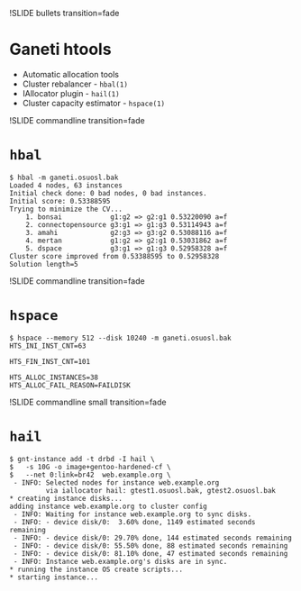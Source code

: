!SLIDE bullets transition=fade

# Ganeti htools #

* Automatic allocation tools
* Cluster rebalancer - <code>hbal(1)</code>
* IAllocator plugin - <code>hail(1)</code>
* Cluster capacity estimator - <code>hspace(1)</code>

!SLIDE commandline transition=fade

# <code>hbal</code> #

    $ hbal -m ganeti.osuosl.bak
    Loaded 4 nodes, 63 instances
    Initial check done: 0 bad nodes, 0 bad instances.
    Initial score: 0.53388595
    Trying to minimize the CV...
        1. bonsai            g1:g2 => g2:g1 0.53220090 a=f
        2. connectopensource g3:g1 => g1:g3 0.53114943 a=f
        3. amahi             g2:g3 => g3:g2 0.53088116 a=f
        4. mertan            g1:g2 => g2:g1 0.53031862 a=f
        5. dspace            g3:g1 => g1:g3 0.52958328 a=f
    Cluster score improved from 0.53388595 to 0.52958328
    Solution length=5

!SLIDE commandline transition=fade

# <code>hspace</code> #

    $ hspace --memory 512 --disk 10240 -m ganeti.osuosl.bak
    HTS_INI_INST_CNT=63

    HTS_FIN_INST_CNT=101

    HTS_ALLOC_INSTANCES=38
    HTS_ALLOC_FAIL_REASON=FAILDISK

!SLIDE commandline small transition=fade

# <code>hail</code> #

    $ gnt-instance add -t drbd -I hail \
    $   -s 10G -o image+gentoo-hardened-cf \
    $   --net 0:link=br42  web.example.org \
     - INFO: Selected nodes for instance web.example.org 
             via iallocator hail: gtest1.osuosl.bak, gtest2.osuosl.bak
    * creating instance disks...
    adding instance web.example.org to cluster config
     - INFO: Waiting for instance web.example.org to sync disks.
     - INFO: - device disk/0:  3.60% done, 1149 estimated seconds remaining
     - INFO: - device disk/0: 29.70% done, 144 estimated seconds remaining
     - INFO: - device disk/0: 55.50% done, 88 estimated seconds remaining
     - INFO: - device disk/0: 81.10% done, 47 estimated seconds remaining
     - INFO: Instance web.example.org's disks are in sync.
    * running the instance OS create scripts...
    * starting instance...

